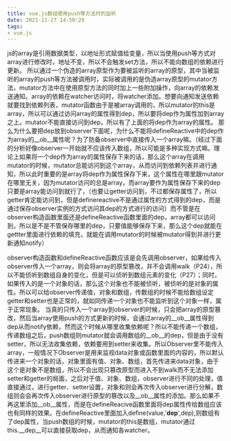 ```yaml
---
title: vue.js数组使用push等方法时的监听
date: 2021-11-27 14:50:29
tags:
- vue.js
---
```

js的array是引用数据类型，以地址形式赋值给变量，所以当使用push等方式对array进行修改时，地址不变，所以不会触发set方法，所以不能向数组的依赖进行更新。
所以通过一个伪造的array原型作为要被监听的array的原型，其中当被监听的array的push等方法被调用时，实际被调用的是伪造array原型的mutator方法，mutator方法中在使用原型方法的同时加上一些附加操作，向array的依赖发送通知。array的依赖在watcher访问时，将watcher添加。想要向通知发送依赖就要找到依赖列表，mutator函数由于是被array调用的，所以mutator的this是array，所以可以通过访问array的属性得到dep，所以要将dep作为属性加到array之上。mutator不能直接访问到dep，所以有了上面的将dep作为array的属性。
那么为什么要把dep放到observer下面呢，为什么不能将defineReactive中的dep作为array的__ob__属性呢？为了防备observer中直接传入一个array嘛。（经过下面的分析好像observer一开始就不应该传入数组，所以可能是多种实现方式嘛。理论上如果将一个dep作为array的属性保存下来的话，那么这个array在调用mutator的时候，mutator总能访问到这个array，从而访问到依赖列表并进行通知，所以此时重要的是array将dep作为属性保存下来，这个属性在哪里跟mutator在哪里无关，因为mutator访问的总是array，而array要作为属性保存下来的dep只要是array能访问到就行了，（也要让getter访问到，不过都保存属性了，所以getter肯定能访问到，但是definereactive不是通过属性的方式得到的dep，而是通过保存observer实例的方式访问其dep的方式进行的访问）而不管是在observer构造函数里面还是defineReactive函数里面的dep，array都可以访问到，所以是不是不管保存哪里的dep，只要值能够保存下来，那么这个dep就能在gettter里面进行依赖的填充，就能在调用mutator的时候被mutator得到并进行更新通知notify）

observer构造函数和defineReactive函数应该是会先调用observer，如果给传入observer传入一个array，则会将array的原型篡改，并不会调用walk（P24），所以不能侦听到数组自身的变化，但是可以侦听到数组元素的变化（P27）；同时，如果传入的是一个对象的话，那么这个对象也不能被侦听，被侦听的是对象的属性。所以可以给observer传递值，对象和数组，传数组的时候不能给数组设定getter和setter也是正常的，就如同传递一个对象也不能监听到这个对象一样，属于正常现象。
当真的只传入一个array到observer的时候，只会把array的原型篡改，然后当array使用push的方式更新的时候，会通过array的__ob__属性得到dep从而notify依赖，然而这个时候从哪里收集依赖呢？所以不能传递一个数组，传递数组之后，push数组则mutator就会调用数组的__ob__的dep，但是由于没有setter，所以无法收集依赖，依赖要用到setter来收集。所以Observer里不能传入array，一般情况下Observer是用来监视data对象或函数里面的内容的，所以默认传进来一个对象的话，对象里面有值、对象、数组，首先传进来data对象，由于这个是对象不是数组，所以不会出现只篡改原型而进入不到walk而不无法添加setter和getter的局面，之后对于值、对象、数组，observer进行不同的处理，值直接通过，进行getter、setter设置，对象和则会再次传入observer进行分解，数组则会会再次传入observer进行原型的篡改以及__ob__属性的添加。那么如果不再这里添加__ob__属性，而是在defineReacive函数里面将dep属性传给数组应该也有同样的效果。在defineReactive里面加入define(value,'__dep__',dep),则数组有了dep属性，当push数组的时候，mutator的this是数组，mutator通过this.__dep__可以直接获取dep，从而通知各watcher。